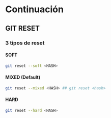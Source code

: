 # Continuación

## GIT RESET

### 3 tipos de reset

#### SOFT

```sh
git reset --soft <HASH>
```

#### MIXED (Default)

```sh
git reset --mixed <HASH> ## git reset <hash>
```

#### HARD

```sh
git reset --hard <HASH>
```
